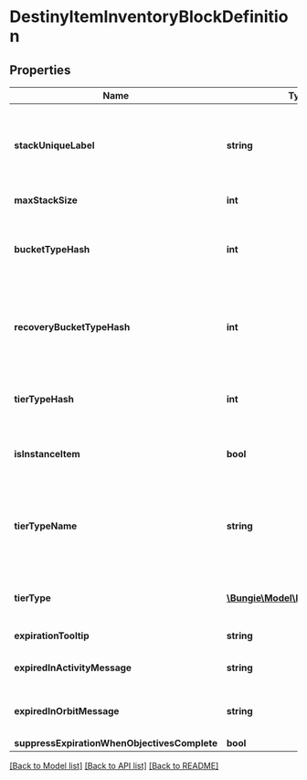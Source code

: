 # DestinyItemInventoryBlockDefinition

## Properties
Name | Type | Description | Notes
------------ | ------------- | ------------- | -------------
**stackUniqueLabel** | **string** | If this string is populated, you can&#39;t have more than one stack with this label in a given inventory. Note that this is different from the equipping block&#39;s unique label, which is used for equipping uniqueness. | [optional] 
**maxStackSize** | **int** | The maximum quantity of this item that can exist in a stack. | [optional] 
**bucketTypeHash** | **int** | The hash identifier for the DestinyInventoryBucketDefinition to which this item belongs. I should have named this \&quot;bucketHash\&quot;, but too many things refer to it now. Sigh. | [optional] 
**recoveryBucketTypeHash** | **int** | If the item is picked up by the lost loot queue, this is the hash identifier for the DestinyInventoryBucketDefinition into which it will be placed. Again, I should have named this recoveryBucketHash instead. | [optional] 
**tierTypeHash** | **int** | The hash identifier for the Tier Type of the item, use to look up its DestinyItemTierTypeDefinition if you need to show localized data for the item&#39;s tier. | [optional] 
**isInstanceItem** | **bool** | If TRUE, this item is instanced. Otherwise, it is a generic item that merely has a quantity in a stack (like Glimmer). | [optional] 
**tierTypeName** | **string** | The localized name of the tier type, which is a useful shortcut so you don&#39;t have to look up the definition every time. However, it&#39;s mostly a holdover from days before we had a DestinyItemTierTypeDefinition to refer to. | [optional] 
**tierType** | [**\Bungie\Model\Destiny\TierType**](TierType.md) | The enumeration matching the tier type of the item to known values, again for convenience sake. | [optional] 
**expirationTooltip** | **string** | The tooltip message to show, if any, when the item expires. | [optional] 
**expiredInActivityMessage** | **string** | If the item expires while playing in an activity, we show a different message. | [optional] 
**expiredInOrbitMessage** | **string** | If the item expires in orbit, we show a... more different message. (\&quot;Consummate V&#39;s, consummate!\&quot;) | [optional] 
**suppressExpirationWhenObjectivesComplete** | **bool** |  | [optional] 

[[Back to Model list]](../README.md#documentation-for-models) [[Back to API list]](../README.md#documentation-for-api-endpoints) [[Back to README]](../README.md)


